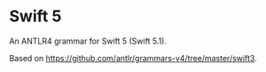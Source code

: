 # Swift 5

An ANTLR4 grammar for Swift 5 (Swift 5.1).

Based on https://github.com/antlr/grammars-v4/tree/master/swift3.